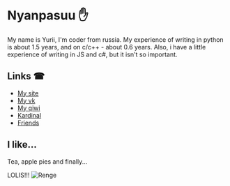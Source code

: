 # Nyanpasuu ✋

My name is Yurii, I'm coder from russia. 
My experience of writing in python is about 1.5 years, and on c/c++ - about 0.6 years.
Also, i have a little experience of writing in JS and c#, but it isn't so important.

## Links ☎

- [My site](http://abrzv.xyz)
- [My vk](https://vk.com/async.raider)
- [My qiwi](http://qiwi.com/n/ABRZV)
- [Kardinal](https://vk.com/kardinal_sys)
- [Friends](https://vk.com/sparta.r4iders)

## I like...

Tea, apple pies and finally...

LOLIS!!!
![Renge](http://abrzv.xyz/1534572621_giphy.gif, "Лоля флексит")
